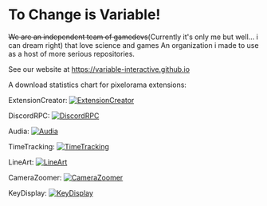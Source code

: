 # To Change is Variable!
~~We are an independent team of gamedevs~~(Currently it's only me but well... i can dream right) that love science and games
An organization i made to use as a host of more serious repositories.

See our website at https://variable-interactive.github.io


A download statistics chart for pixelorama extensions:

 ExtensionCreator: <a href="https://github.com/Variable-Interactive/ExtensionCreator/releases">
    <img src="https://img.shields.io/github/downloads/Variable-Interactive/ExtensionCreator/total?color=lightgreen" alt="ExtensionCreator" /></a>

 DiscordRPC: <a href="https://github.com/Variable-Interactive/PixeloramaDiscordRPC/releases">
    <img src="https://img.shields.io/github/downloads/Variable-Interactive/PixeloramaDiscordRPC/total?color=lightgreen" alt="DiscordRPC" /></a>

 Audia: <a href="https://github.com/Variable-Interactive/Audia/releases">
    <img src="https://img.shields.io/github/downloads/Variable-Interactive/Audia/total?color=lightgreen" alt="Audia" /></a>

 TimeTracking: <a href="https://github.com/Variable-Interactive/TimeTracking/releases">
    <img src="https://img.shields.io/github/downloads/Variable-Interactive/TimeTracking/total?color=lightgreen" alt="TimeTracking" /></a>

 LineArt: <a href="https://github.com/Variable-Interactive/LineArt/releases">
    <img src="https://img.shields.io/github/downloads/Variable-Interactive/LineArt/total?color=lightgreen" alt="LineArt" /></a>
 
 CameraZoomer: <a href="https://github.com/Variable-Interactive/CameraZoomer/releases">
    <img src="https://img.shields.io/github/downloads/Variable-Interactive/CameraZoomer/total?color=lightgreen" alt="CameraZoomer" /></a>
 
 KeyDisplay: <a href="https://github.com/Variable-Interactive/KeyDisplay/releases">
    <img src="https://img.shields.io/github/downloads/Variable-Interactive/KeyDisplay/total?color=lightgreen" alt="KeyDisplay" /></a>
